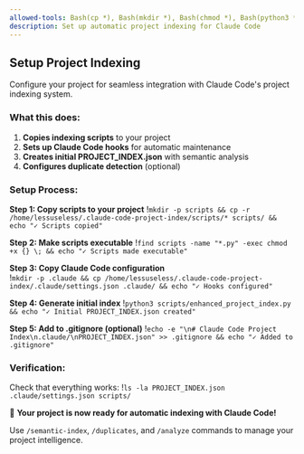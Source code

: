 ```yaml
---
allowed-tools: Bash(cp *), Bash(mkdir *), Bash(chmod *), Bash(python3 *)
description: Set up automatic project indexing for Claude Code
---
```


## Setup Project Indexing

Configure your project for seamless integration with Claude Code's project indexing system.

### What this does:

1. **Copies indexing scripts** to your project
2. **Sets up Claude Code hooks** for automatic maintenance  
3. **Creates initial PROJECT_INDEX.json** with semantic analysis
4. **Configures duplicate detection** (optional)

### Setup Process:

**Step 1: Copy scripts to your project**
!`mkdir -p scripts && cp -r /home/lessuseless/.claude-code-project-index/scripts/* scripts/ && echo "✓ Scripts copied"`

**Step 2: Make scripts executable**
!`find scripts -name "*.py" -exec chmod +x {} \; && echo "✓ Scripts made executable"`

**Step 3: Copy Claude Code configuration**  
!`mkdir -p .claude && cp /home/lessuseless/.claude-code-project-index/.claude/settings.json .claude/ && echo "✓ Hooks configured"`

**Step 4: Generate initial index**
!`python3 scripts/enhanced_project_index.py && echo "✓ Initial PROJECT_INDEX.json created"`

**Step 5: Add to .gitignore (optional)**
!`echo -e "\n# Claude Code Project Index\n.claude/\nPROJECT_INDEX.json" >> .gitignore && echo "✓ Added to .gitignore"`

### Verification:

Check that everything works: !`ls -la PROJECT_INDEX.json .claude/settings.json scripts/`

🎉 **Your project is now ready for automatic indexing with Claude Code!**

Use `/semantic-index`, `/duplicates`, and `/analyze` commands to manage your project intelligence.
